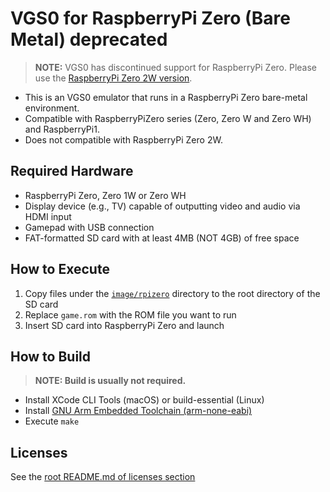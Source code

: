 # VGS0 for RaspberryPi Zero (Bare Metal) **deprecated**

> **NOTE:** VGS0 has discontinued support for RaspberryPi Zero.
> Please use the [RaspberryPi Zero 2W version](../rpizero2).

- This is an VGS0 emulator that runs in a RaspberryPi Zero bare-metal environment.
- Compatible with RaspberryPiZero series (Zero, Zero W and Zero WH) and RaspberryPi1.
- Does not compatible with RaspberryPi Zero 2W.

## Required Hardware

- RaspberryPi Zero, Zero 1W or Zero WH
- Display device (e.g., TV) capable of outputting video and audio via HDMI input
- Gamepad with USB connection
- FAT-formatted SD card with at least 4MB (NOT 4GB) of free space

## How to Execute

1. Copy files under the [`image/rpizero`](../../image/rpizero) directory to the root directory of the SD card
2. Replace `game.rom` with the ROM file you want to run
3. Insert SD card into RaspberryPi Zero and launch

## How to Build

> **NOTE: Build is usually not required.**

- Install XCode CLI Tools (macOS) or build-essential (Linux)
- Install [GNU Arm Embedded Toolchain (arm-none-eabi)](https://developer.arm.com/downloads/-/gnu-rm)
- Execute `make`

## Licenses

See the [root README.md of licenses section](../../README.md#license)
